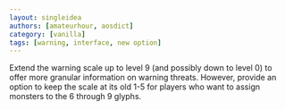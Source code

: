 ```yaml
---
layout: singleidea
authors: [amateurhour, aosdict]
category: [vanilla]
tags: [warning, interface, new option]
---
```

Extend the warning scale up to level 9 (and possibly down to level 0) to offer more granular information on warning threats. However, provide an option to keep the scale at its old 1-5 for players who want to assign monsters to the 6 through 9 glyphs.
